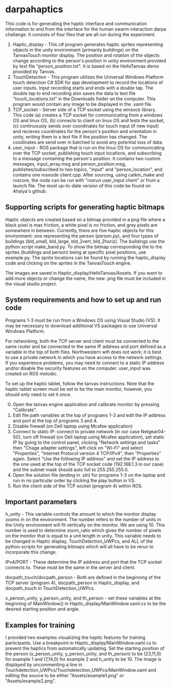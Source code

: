 # darpahaptics

This code is for generating the haptic interface and communication information to and from the interface for the human swarm interaction darpa challange. It consists of four files that are all run during the experiment. 
1. Haptic_display - This c# program generates haptic sprites representing objects in the unity environment (primarily buildings) on the TanvasTouch monitor display. The position and rotation of the objects change according to the person's position in unity environment provided by text file "person_position.txt". It is based on the HelloTanvas demo provided by Tanvas.
2. TouchDetection - This program utilizes the Universal Windows Platform touch detection C# SDK for app development to record the locations of user inputs. Input recording starts and ends with a double tap. The double tap to end recording also saves the data to text file "touch_locations.txt" in the Downloads folder on the computer. This program would contain any image to be displayed in the .xaml file.
3. TCP_socket - Server side of a TCP socket using the winsock library. This code (a) creates a TCP socket for communicating from a windows OS and linux OS, (b) connects to client on linux OS and tests the socket, (c) continuously sends over coordinates for touch input (if new input) and recieves coordinates for the person's position and orientation in unity, writing them to a text file if the position has changed. The coodinates are send over in batched to avoid any potential loss of data.
4. user_input - ROS package that is run on the linux OS for communicating over the TCP socket, publishing touch input locations, and subscribing to a message containing the person's position. It contains two custom messages, input_array.msg and person_position.msg, publishes/subscribed to two topics, "input" and "person_location", and contains one rosnode client.cpp. After sourcing, using catkin_make and roscore, the node can be run with "rosrun user_input client" or from a launch file. The most up-to-date version of this code be found on Ahalya's github.

## Supporting scripts for generating haptic bitmaps
Haptic objects are created based on a bitmap provided in a png file where a black pixel is max friction, a white pixel is no friction, and grey pixels are somewhere in between. Currently, there are five haptic objects for this environment: one representing the person (person.py), and four types of buildings (bld_small, bld_large, bld_2vert, bld_2horiz). The buildings use the python script make_band.py. To show the bitmap corresponding the to the sprites  (buildings and person) being at specific pixel positions, use example.py. The sprite locations can be found by running the haptic_display code and clicking on the sprites in the TanvasTouch engine. 

The images are saved in Haptic_display/HelloTanvas/Assets. If you want to add more objects or change the name, the new .png file must be included in the visual studio project.

## System requirements and how to set up and run code
Programs 1-3 must be run from a Windows OS using Visual Studio (VS). It may be necessary to download additional VS packages to use Universal Windows Platform. 

For networking, both the TCP server and client must be connected to the same router and be connected to the same IP address and port defined as a variable in the top of both files. Northwestern wifi does not work; it is best to use a private network in which you have access to the network settings. If you experience problems, you may need to connect to a static IP address and/or disable the security features on the computer. user_input was created on ROS melodic. 

To set up the haptic tablet, follow the tanvas instructions. Note that the haptic tablet screen must be set to be the main monitor, however, you should only need to set it once. 

0. Open the tanvas engine application and calibrate monitor by pressing "Calibrate". 
1. Edit file path variables at the top of programs 1-3 and edit the IP address and port at the top of programs 3 and 4.
2. Disable firewall (on Dell laptop using Mcafee application)
3. Connect to static IP: connect to private network (in our case Netgear04-5G), turn off firewall (on Dell laptop using Mcafee application), set static IP by going to the control panel, clicking "Network settings and tasks" then "Chage adapter settings", left click on "Wi-Fi" and select "Properties", "Internet Protocol version 4 TCP/IPv4", then "Properties" again. Select "Use the following IP address" and set the IP address to the one used at the top of the TCP socket code (192.168.1.3 in our case) and the subnet mask should auto full to 255.255.255.0.
3. Open the solution file (ending in .sln) for programs 1-3 on the laptop and run in no particular order by clicking the play button in VS.
4. Run the client side of the TCP socket (program 4) within ROS.

## Important parameters
h_unity - This variable controls the amount to which the montior display zooms in on the environment. The number refers to the number of units in the Unity environment will fit vertically on the monitor. We are using 10. This number is used to determine zoom_ratio which gives the number of pixels on the monitor that is equal to a unit length in unity. This variable needs to be changed in Haptic display, TouchDetection_UWPcs, and ALL of the python scripts for generating bitmaps which will all have to be rerun to incorporate this change.

IPv4/PORT - These determine the IP address and port that the TCP socket connects to. These must be the same in the server and client.

docpath_touch/docpath_person - Both are defined in the beginning of the TCP server (program 4), docpath_person in Haptic_display, and docpath_touch in TouchDetection_UWPcs.

x_person_unity, y_person_unity, and th_person - set these variables at the beginning of MainWindow() in Haptic_display/MainWindow.xaml.cs to be the desired starting position and angle. 
 
## Examples for training
I provided two examples visualizing the haptic features for training participants. Use a breakpoint in Haptic_display/MainWindow.xaml.cs to prevent the haptics from automatically updating. Set the starting position of the person (x_person_unity, y_person_unity, and th_person) to be (23,11,0) for example 1 and (7,14,0) for example 2 and h_unity to be 10. The image is displayed by uncommenting a line in Touchdetection_UWPcs/Touchdetection_UWPcs/MainWindow.xaml and editing the source to be either "Assets/example1.png" or "Assets/example2.png".
